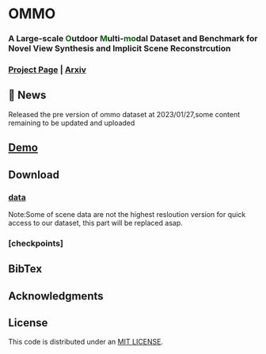 # OMMO

### A Large-scale <font color="#006600">O</font>utdoor <font color="#006600">M</font>ulti-<font color="#006600">m</font><font color="#006600">o</font>dal Dataset and Benchmark for Novel View Synthesis and Implicit Scene Reconstrcution
### [Project Page](https://ommo.luchongshan.com/) | [Arxiv](https://arxiv.org/abs/2301.06782)


## 🚩 News

Released the pre version of ommo dataset at 2023/01/27,some content remaining to be updated and uploaded

##  [Demo](https://www.loom.com/share/7b9ed35bfb3649eda051398d3a51cda7)

##  Download

### [data](https://drive.google.com/drive/folders/1Nu_xD4CUc_1f2YKEbdZP-nfbzyI3na7m?usp=sharing)
Note:Some of scene data are not the highest resloution version for quick access to our dataset, this part will be replaced asap.

### [checkpoints]


## BibTex

## Acknowledgments

## License
This code is distributed under an [MIT LICENSE](LICENSE).



